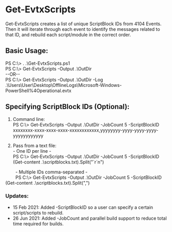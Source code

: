 # Get-EvtxScripts

Get-EvtxScripts creates a list of unique ScriptBlock IDs from 4104 Events. Then it will iterate through each event to identify the messages related to that ID, 
and rebuild each script/module in the correct order.

## Basic Usage:  
PS C:\\> . .\Get-EvtxScripts.ps1  
PS C:\\> Get-EvtxScripts -Output .\OutDir  
--OR--  
PS C:\\> Get-EvtxScripts -Output .\OutDir -Log .\Users\User\Desktop\OfflineLogs\Microsoft-Windows-PowerShell%4Operational.evtx  

## Specifying ScriptBlock IDs (Optional):  
1. Command line:  
PS C:\\> Get-EvtxScripts -Output .\OutDir -JobCount 5 -ScriptBlockID xxxxxxxx-xxxx-xxxx-xxxx-xxxxxxxxxxxx,yyyyyyyy-yyyy-yyyy-yyyy-yyyyyyyyyyyy  
  
2. Pass from a text file:  
 \- One ID per line \-  
PS C:\\> Get-EvtxScripts -Output .\OutDir -JobCount 5 -ScriptBlockID (Get-content .\scriptblocks.txt).Split("\`r\`n")  

 &nbsp;&nbsp;&nbsp;&nbsp;&nbsp;&nbsp;&nbsp;&nbsp;\- Multiple IDs comma-separated \-  
&nbsp;&nbsp;&nbsp;&nbsp;&nbsp;&nbsp;&nbsp;&nbsp;PS C:\\> Get-EvtxScripts -Output .\OutDir -JobCount 5 -ScriptBlockID (Get-content .\scriptblocks.txt).Split(",")  



### Updates:  
- 15 Feb 2021: Added -ScriptBlockID so a user can specify a certain script/scripts to rebuild.
- 26 Jun 2021: Added -JobCount and parallel build support to reduce total time required for builds.  
